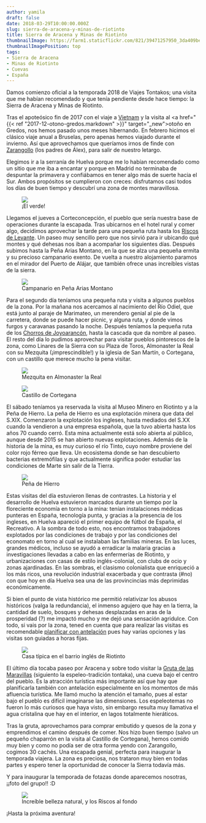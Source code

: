 ```yaml
---
author: yamila
draft: false
date: 2018-03-29T10:00:00.000Z
slug: sierra-de-aracena-y-minas-de-riotinto
title: Sierra de Aracena y Minas de Riotinto
thumbnailImage: https://farm1.staticflickr.com/821/39471257950_3da409be9a_c.jpg
thumbnailImagePosition: top
tags:
- Sierra de Aracena
- Minas de Riotinto
- Cuevas
- España
---
```


Damos comienzo oficial a la temporada 2018 de Viajes Tontakos; una visita que me habían recomendado y que tenía pendiente desde hace tiempo: la Sierra de Aracena y Minas de Riotinto.

<!-- more -->

Tras el apoteósico fin de 2017 con el viaje a <a href="/trips/vietnam-2017" target="_blank">Vietnam</a> y la visita al <a href="{{< ref "2017-12-otono-gredos.markdown" >}}" target="_new">otoño en Gredos</a>, nos hemos pasado unos meses hibernando. En febrero hicimos el clásico viaje anual a Bruselas, pero apenas hemos viajado durante el invierno.  Así que aprovechamos que queríamos irnos de finde con <a href="https://www.geocaching.com/profile/?guid=f42461b6-7b9a-4f07-abc1-f4d511c84993" target="_blank">Zarangollo</a> (los padres de Álex), para salir de nuestro letargo.

Elegimos ir a la serranía de Huelva porque me lo habían recomendado como un sitio que me iba a encantar y porque en Madrid no terminaba de despuntar la primavera y confiábamos en tener algo más de suerte hacia el Sur. Ambos propósitos se cumplieron con creces: disfrutamos casi todos los días de buen tiempo y descubrí una zona de montes maravillosa.

<figure>
<img src="https://farm1.staticflickr.com/811/40384258635_6b01a8da97_c.jpg"/>
<figcaption>¡El verde!</figcaption>
</figure>

Llegamos el jueves a Corteconcepción, el pueblo que sería nuestra base de operaciones durante la escapada. Tras ubicarnos en el hotel rural y comer algo, decidimos aprovechar la tarde para una pequeña ruta hasta los <a href="https://yamila-moreno.github.io/routes/#17/37.86428/-6.70208" target="_blank">Riscos de Levante</a>. Un paseo muy sencillo pero que nos sirvió para ir ubicando qué montes y qué dehesas nos iban a acompañar los siguientes días. Después subimos hasta la Peña Arias Montano, en la que se alza una pequeña ermita y su precioso campanario exento. De vuelta a nuestro alojamiento paramos en el mirador del Puerto de Alájar, que también ofrece unas increíbles vistas de la sierra.

<figure>
<img src="https://farm1.staticflickr.com/784/41281002991_d12a2914a2_c.jpg"/>
<figcaption>Campanario en Peña Arias Montano</figcaption>
</figure>

Para el segundo día teníamos una pequeña ruta y visita a algunos pueblos de la zona. Por la mañana nos acercamos al nacimiento del Río Odiel, que está junto al paraje de Marimateo, un merendero genial al pie de la carretera, donde se puede hacer picnic, y alguna ruta, y donde vimos furgos y caravanas pasando la noche. Después teníamos la pequeña ruta de los <a href="https://yamila-moreno.github.io/routes/#17/37.87279/-6.71005" target="_blank">Chorros de Joyoarancón</a>, hasta la cascada que da nombre al paseo. El resto del día lo pudimos aprovechar para visitar pueblos pintorescos de la zona, como Linares de la Sierra con su Plaza de Toros, Almonaster la Real con su Mezquita (¡imprescindible!) y la iglesia de San Martín, o Cortegana, con un castillo que merece mucho la pena visitar.

<figure>
<img src="https://farm1.staticflickr.com/819/41237693752_bab6469771_c.jpg"/>
<figcaption>Mezquita en Almonaster la Real</figcaption>
</figure>

<figure>
<img src="https://farm1.staticflickr.com/892/27408433468_c34556bd09_c.jpg"/>
<figcaption>Castillo de Cortegana</figcaption>
</figure>

El sábado teníamos ya reservada la visita al Museo Minero en Riotinto y a la Peña de Hierro. La peña de Hierro es una explotación minera que data del S.XIX. Comenzaron la explotación los ingleses, hasta mediados del S.XX cuando la vendieron a una empresa española, que la tuvo abierta hasta los años 70 cuando cerró. Esta mina actualmente está solo abierta al público, aunque desde 2015 se han abierto nuevas explotaciones. Además de la historia de la mina, es muy curioso el río Tinto, cuyo nombre proviene del color rojo férreo que lleva. Un ecosistema donde se han descubierto bacterias extremófilas y que actualmente significa poder estudiar las condiciones de Marte sin salir de la Tierra.

<figure>
<img src="https://farm1.staticflickr.com/788/41237779792_482fa896b5_c.jpg"/>
<figcaption>Peña de Hierro</figcaption>
</figure>

Estas visitas del día estuvieron llenas de contrastes. La historia y el desarrollo de Huelva estuvieron marcados durante un tiempo por la floreciente economía en torno a la mina: tenían instalaciones médicas punteras en España, tecnología punta, y gracias a la presencia de los ingleses, en Huelva apareció el primer equipo de fútbol de España, el Recreativo. A la sombra de todo esto, nos encontramos trabajadores explotados por las condiciones de trabajo y por las condiciones del economato en torno al cual se instalaban las familias mineras. En las luces, grandes médicos, incluso se ayudó a erradicar la malaria gracias a investigaciones llevadas a cabo en las enfermerías de Riotinto, y urbanizaciones con casas de estilo inglés-colonial, con clubs de ocio y zonas ajardinadas. En las sombras, el clasismo colonialista que enriqueció a los más ricos, una revolución industrial exacerbada y que contrasta (#no) con que hoy en día Huelva sea una de las provincincias más deprimidas económicamente.

Si bien el punto de vista histórico me permitió relativizar los abusos históricos (valga la redundancia), el inmenso agujero que hay en la tierra, la cantidad de suelo, bosques y dehesas desplazadas en aras de la prosperidad (?) me impactó mucho y me dejó una sensación agridulce. Con todo, si vais por la zona, tened en cuenta que para realizar las visitas es recomendable <a href="http://parquemineroderiotinto.es/" target="_blank">planificar con antelación</a> pues hay varias opciones y las visitas son guiadas a horas fijas.

<figure>
<img src="https://farm1.staticflickr.com/788/26409375907_08d37699cb_c.jpg"/>
<figcaption>Casa típica en el barrio inglés de Riotinto</figcaption>
</figure>

El último día tocaba paseo por Aracena y sobre todo visitar la <a href="http://www.aracena.es/es/municipio/gruta/" target="_back">Gruta de las Maravillas</a> (siguiento la espeleo-tradición tontaka), una cueva bajo el centro del pueblo. Es la atracción turística más importante así que hay que planificarla también con antelación especialmente en los momentos de más afluencia turística. Me llamó mucho la atención el tamaño, pues al estar bajo el pueblo es difícil imaginarse las dimensiones. Los espeleotemas no fueron lo más curiosos que haya visto, sin embargo resulta muy llamativa el agua cristalina que hay en el interior, en lagos totalmente hieráticos.

Tras la gruta, aprovechamos para comprar embutido y quesos de la zona y emprendimos el camino después de comer. Nos hizo buen tiempo (salvo un pequeño chaparrón en la visita al Castillo de Cortegana), hemos comido muy bien y como no podía ser de otra forma yendo con Zarangollo, cogimos 30 cachés. Una escapada genial, perfecta para inaugurar la temporada viajera. La zona es preciosa, nos trataron muy bien en todas partes y espero tener la oportunidad de conocer la Sierra todavía más.

Y para inaugurar la temporada de fotazas donde aparecemos nosotras, ¡¡foto del grupo!! :D

<figure>
<img src="https://farm1.staticflickr.com/871/41280989861_d59d671aee_c.jpg"/>
<figcaption>Increíble belleza natural, y los Riscos al fondo</figcaption>
</figure>

¡Hasta la próxima aventura!
